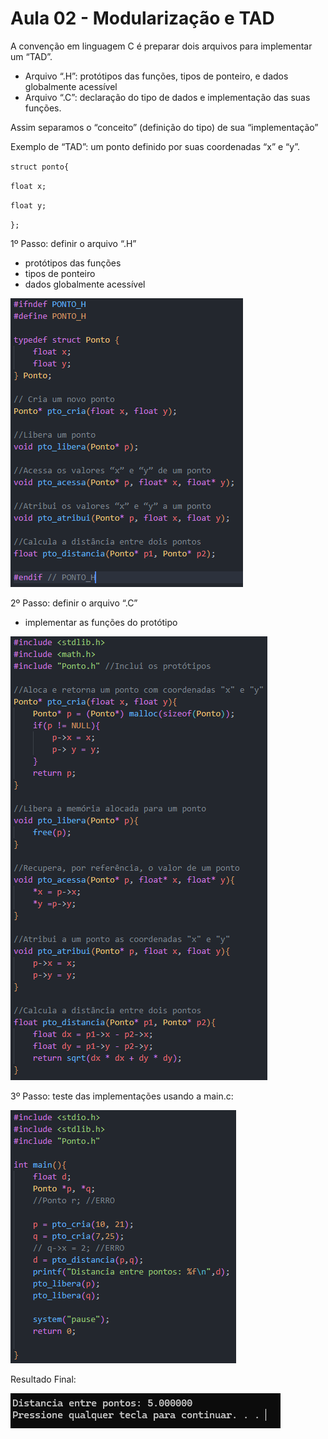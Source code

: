 # Aula 02 - Modularização e TAD

A convenção em linguagem C é preparar dois arquivos para implementar um “TAD”.

- Arquivo “.H”: protótipos das funções, tipos de ponteiro, e dados globalmente acessível
- Arquivo “.C”: declaração do tipo de dados e implementação das suas funções.

Assim separamos o “conceito” (definição do tipo) de sua “implementação”

Exemplo de “TAD”: um ponto definido por suas coordenadas “x” e “y”.

`struct ponto{`

`float x;`

`float y;`

`};` 

1º Passo: definir o arquivo “.H”

- protótipos das funções
- tipos de ponteiro
- dados globalmente acessível

![Passo 1](Untitled.png)

2º Passo: definir o arquivo “.C”

- implementar as funções do protótipo

![Passo 2](Untitled%201.png)

3º Passo: teste das implementações usando a main.c:

![Passo 3](Untitled%202.png)

Resultado Final:

![Passo 4](Untitled%203.png)